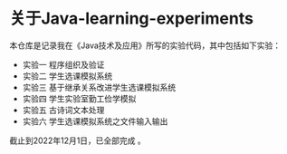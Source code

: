 # 关于Java-learning-experiments

本仓库是记录我在《Java技术及应用》所写的实验代码，其中包括如下实验：

- 实验一 程序组织及验证
- 实验二 学生选课模拟系统
- 实验三 基于继承关系改进学生选课模拟系统
- 实验四 学生实验室勤工俭学模拟
- 实验五 古诗词文本处理
- 实验六 学生选课模拟系统之文件输入输出

截止到2022年12月1日，已全部完成 。